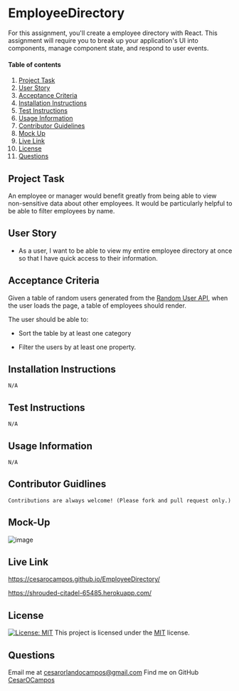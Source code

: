 # EmployeeDirectory

For this assignment, you'll create a employee directory with React. This assignment will require you to break up your application's UI into components, manage component state, and respond to user events.

#### Table of contents

1. [Project Task](#project-task)
2. [User Story](#user-story)
3. [Acceptance Criteria](#acceptance-criteria)
4. [Installation Instructions](#installation-instruction)
5. [Test Instructions](#test-instruction)
6. [Usage Information](#usage-information)
7. [Contributor Guidelines](#contributor-guidelines)
8. [Mock Up](#mock-up)
9. [Live Link](#live-link)
10. [License](#license)
11. [Questions](#questions)

## Project Task

An employee or manager would benefit greatly from being able to view non-sensitive data about other employees. It would be particularly helpful to be able to filter employees by name.

## User Story

* As a user, I want to be able to view my entire employee directory at once so that I have quick access to their information.

## Acceptance Criteria

Given a table of random users generated from the [Random User API](https://randomuser.me/), when the user loads the page, a table of employees should render. 

The user should be able to:

  * Sort the table by at least one category

  * Filter the users by at least one property.

## Installation Instructions

    N/A

## Test Instructions

    N/A

## Usage Information

    N/A

## Contributor Guidlines

    Contributions are always welcome! (Please fork and pull request only.)

## Mock-Up

![image](https://user-images.githubusercontent.com/40922162/117688784-ba07c880-b17e-11eb-8e2e-4540c3adb207.png)

## Live Link

https://cesarocampos.github.io/EmployeeDirectory/

https://shrouded-citadel-65485.herokuapp.com/

## License 

[![License: MIT](https://img.shields.io/badge/License-MIT-yellow.svg)](https://opensource.org/licenses/MIT) This project is licensed under the [MIT](https://opensource.org/licenses/MIT) license.

## Questions

Email me at cesarorlandocampos@gmail.com
Find me on GitHub [CesarOCampos](http://github.com/CesarOCampos)
